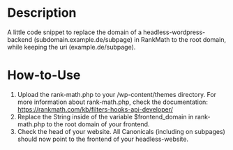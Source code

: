 # Description

A little code snippet to replace the domain of a headless-wordpress-backend (subdomain.example.de/subpage) in RankMath to the root domain, while keeping the uri (example.de/subpage).

# How-to-Use 

1. Upload the rank-math.php to your /wp-content/themes directory. For more information about rank-math.php, check the documentation: https://rankmath.com/kb/filters-hooks-api-developer/
2. Replace the String inside of the variable $frontend_domain in rank-math.php to the root domain of your frontend. 
3. Check the head of your website. All Canonicals (including on subpages) should now point to the frontend of your headless-website.



